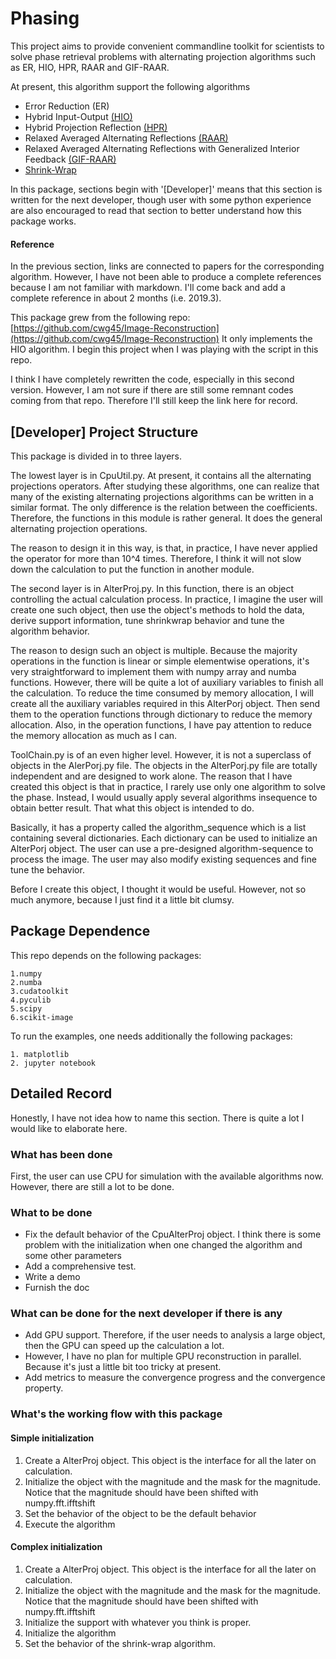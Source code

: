# Phasing

This project aims to provide convenient commandline toolkit for scientists to solve phase 
retrieval problems with alternating projection algorithms such as ER, HIO, HPR, RAAR and GIF-RAAR.


At present, this algorithm support the following algorithms

- Error Reduction (ER)
- Hybrid Input-Output [(HIO)](https://www.osapublishing.org/ol/abstract.cfm?uri=ol-3-1-27)
- Hybrid Projection Reflection [(HPR)](https://www.ncbi.nlm.nih.gov/pubmed/12801170)
- Relaxed Averaged Alternating Reflections [(RAAR)](https://iopscience.iop.org/article/10.1088/0266-5611/21/1/004)
- Relaxed Averaged Alternating Reflections with Generalized Interior Feedback [(GIF-RAAR)](https://www.ncbi.nlm.nih.gov/pubmed/23187243) 
- [Shrink-Wrap](https://link.aps.org/doi/10.1103/PhysRevB.68.140101) 

In this package, sections begin with '[Developer]' means that this section is written for the next developer, though user with some python experience are also encouraged to read that section to better understand how this package works.

#### Reference 
In the previous section, links are connected to papers for the corresponding algorithm. However, 
I have not been able to produce a complete references because I am not familiar with markdown. 
I'll come back and add a complete reference in about 2 months (i.e. 2019.3).

This package grew from the following repo: [https://github.com/cwg45/Image-Reconstruction](https://github.com/cwg45/Image-Reconstruction)
It only implements the HIO algorithm. I begin this project when I was playing with the script in 
this repo. 

I think I have completely rewritten the code, especially in this second version. However, 
I am not sure if there are still some remnant codes coming from that repo. Therefore I'll still 
keep the link here for record. 

## [Developer] Project Structure

This package is divided in to three layers. 

The lowest layer is in CpuUtil.py. At present, it contains all the alternating projections operators. After studying these algorithms, one can realize that many of the existing alternating projections algorithms can be written in a similar format. The only difference is the relation between the coefficients. Therefore, the functions in this module is rather general. It does the general alternating projection operations.

The reason to design it in this way, is that, in practice, I have never applied the operator for more than 10^4 times. Therefore, I think it will not slow down the calculation to put the function in another module.

The second layer is in AlterProj.py. In this function, there is an object controlling the actual calculation process. In practice, I imagine the user will create one such object, then use the object's methods to hold the data, derive support information, tune shrinkwrap behavior and tune the algorithm behavior. 

The reason to design such an object is multiple. Because the majority operations in the function is linear or simple elementwise operations, it's very straightforward to implement them with numpy array and numba functions. However, there will be quite a lot of auxiliary variables to finish all the calculation. To reduce the time consumed by memory allocation, I will create all the auxiliary variables required in this AlterPorj object. Then send them to the operation functions through dictionary to reduce the memory allocation. Also, in the operation functions, I have pay attention to reduce the memory allocation as much as I can.

ToolChain.py is of an even higher level. However, it is not a superclass of objects in the AlerPorj.py file. The objects in the AlterPorj.py file are totally independent and are designed to work alone. The reason that I have created this object is that in practice, I rarely use only one algorithm to solve the phase. Instead, I would usually apply several algorithms insequence to obtain better result. That what this object is intended to do. 

Basically, it has a property called the algorithm_sequence which is a list containing several dictionaries. Each dictionary can be used to initialize an AlterPorj object. The user can use a pre-designed algorithm-sequence to process the image. The user may also modify existing sequences and fine tune the behavior. 

Before I create this object, I thought it would be useful. However, not so much anymore, because I just find it a little bit clumsy. 


## Package Dependence
This repo depends on the following packages:

    1.numpy
    2.numba
    3.cudatoolkit
    4.pyculib
    5.scipy
    6.scikit-image
 
To run the examples, one needs additionally the following
packages:

    1. matplotlib
    2. jupyter notebook
    
## Detailed Record
Honestly, I have not idea how to name this section. There is quite a lot I would like to 
elaborate here.

### What has been done
First, the user can use CPU for simulation with the available algorithms now. However, there are 
still a lot to be done.

### What to be done
- Fix the default behavior of the CpuAlterProj object. I think there is some problem with the 
initialization when one changed the algorithm and some other parameters
- Add a comprehensive test.
- Write a demo
- Furnish the doc

### What can be done for the next developer if there is any
- Add GPU support. Therefore, if the user needs to analysis a large object, then the GPU can 
speed up the calculation a lot. 
- However, I have no plan for multiple GPU reconstruction in parallel. Because it's just a 
little bit too tricky at present.
- Add metrics to measure the convergence progress and the convergence property.

### What's the working flow with this package

#### Simple initialization

1. Create a AlterProj object. This object is the interface for all the later on calculation.
2. Initialize the object with the magnitude and the mask for the magnitude. Notice that the 
magnitude should have been shifted with numpy.fft.ifftshift
3. Set the behavior of the object to be the default behavior
4. Execute the algorithm

#### Complex initialization

1. Create a AlterProj object. This object is the interface for all the later on calculation.
2. Initialize the object with the magnitude and the mask for the magnitude. Notice that the 
magnitude should have been shifted with numpy.fft.ifftshift
3. Initialize the support with whatever you think is proper.
3. Initialize the algorithm 
4. Set the behavior of the shrink-wrap algorithm.



